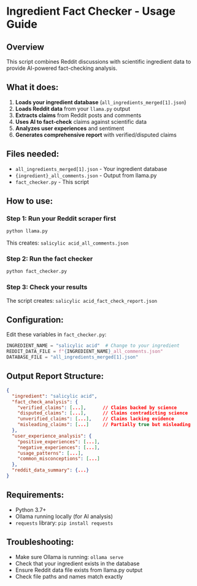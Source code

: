 # Ingredient Fact Checker - Usage Guide

## Overview
This script combines Reddit discussions with scientific ingredient data to provide AI-powered fact-checking analysis.

## What it does:
1. **Loads your ingredient database** (`all_ingredients_merged[1].json`)
2. **Loads Reddit data** from your `llama.py` output
3. **Extracts claims** from Reddit posts and comments
4. **Uses AI to fact-check** claims against scientific data
5. **Analyzes user experiences** and sentiment
6. **Generates comprehensive report** with verified/disputed claims

## Files needed:
- `all_ingredients_merged[1].json` - Your ingredient database
- `{ingredient}_all_comments.json` - Output from llama.py
- `fact_checker.py` - This script

## How to use:

### Step 1: Run your Reddit scraper first
```bash
python llama.py
```
This creates: `salicylic acid_all_comments.json`

### Step 2: Run the fact checker
```bash
python fact_checker.py
```

### Step 3: Check your results
The script creates: `salicylic acid_fact_check_report.json`

## Configuration:
Edit these variables in `fact_checker.py`:
```python
INGREDIENT_NAME = "salicylic acid"  # Change to your ingredient
REDDIT_DATA_FILE = f"{INGREDIENT_NAME}_all_comments.json"
DATABASE_FILE = "all_ingredients_merged[1].json"
```

## Output Report Structure:
```json
{
  "ingredient": "salicylic acid",
  "fact_check_analysis": {
    "verified_claims": [...],      // Claims backed by science
    "disputed_claims": [...],      // Claims contradicting science
    "unverified_claims": [...],    // Claims lacking evidence
    "misleading_claims": [...]     // Partially true but misleading
  },
  "user_experience_analysis": {
    "positive_experiences": [...],
    "negative_experiences": [...],
    "usage_patterns": [...],
    "common_misconceptions": [...]
  },
  "reddit_data_summary": {...}
}
```

## Requirements:
- Python 3.7+
- Ollama running locally (for AI analysis)
- `requests` library: `pip install requests`

## Troubleshooting:
- Make sure Ollama is running: `ollama serve`
- Check that your ingredient exists in the database
- Ensure Reddit data file exists from llama.py output
- Check file paths and names match exactly

